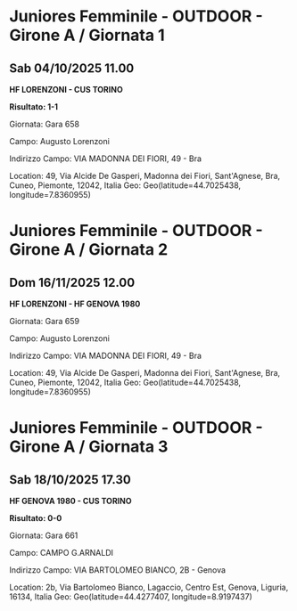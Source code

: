 # Juniores Femminile - OUTDOOR  - Girone A / Giornata 1
## Sab 04/10/2025 11.00

<strong>HF LORENZONI - CUS TORINO</strong>

**Risultato: 1-1**

Giornata: Gara 658

Campo: Augusto Lorenzoni 

Indirizzo Campo:  VIA MADONNA DEI FIORI, 49 - Bra

Location: 49, Via Alcide De Gasperi, Madonna dei Fiori, Sant'Agnese, Bra, Cuneo, Piemonte, 12042, Italia
Geo: Geo(latitude=44.7025438, longitude=7.8360955)
<!-- VALCHISONE_END -->


# Juniores Femminile - OUTDOOR  - Girone A / Giornata 2
## Dom 16/11/2025 12.00

<strong>HF LORENZONI - HF GENOVA 1980</strong>

Giornata: Gara 659

Campo: Augusto Lorenzoni 

Indirizzo Campo:  VIA MADONNA DEI FIORI, 49 - Bra

Location: 49, Via Alcide De Gasperi, Madonna dei Fiori, Sant'Agnese, Bra, Cuneo, Piemonte, 12042, Italia
Geo: Geo(latitude=44.7025438, longitude=7.8360955)
<!-- VALCHISONE_END -->


# Juniores Femminile - OUTDOOR  - Girone A / Giornata 3
## Sab 18/10/2025 17.30

<strong>HF GENOVA 1980 - CUS TORINO</strong>

**Risultato: 0-0**

Giornata: Gara 661

Campo: CAMPO G.ARNALDI 

Indirizzo Campo:  VIA BARTOLOMEO BIANCO, 2B - Genova

Location: 2b, Via Bartolomeo Bianco, Lagaccio, Centro Est, Genova, Liguria, 16134, Italia
Geo: Geo(latitude=44.4277407, longitude=8.9197437)
<!-- VALCHISONE_END -->


